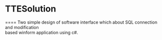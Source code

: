 # TTESolution
====
Two simple design of software interface which about SQL connection and modification<br>
based winform application using c#. 
